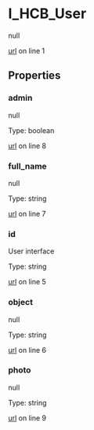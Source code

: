 # I_HCB_User

null 

[url](https://github.com/devramsean0/hcb.js/blob/4f7f06a/src/api_schemas/user.ts#L1) on line 1  

## Properties
### admin

null 

Type: boolean  

[url](https://github.com/devramsean0/hcb.js/blob/4f7f06a/src/api_schemas/user.ts#L8) on line 8  

### full_name

null 

Type: string  

[url](https://github.com/devramsean0/hcb.js/blob/4f7f06a/src/api_schemas/user.ts#L7) on line 7  

### id

User interface 

Type: string  

[url](https://github.com/devramsean0/hcb.js/blob/4f7f06a/src/api_schemas/user.ts#L5) on line 5  

### object

null 

Type: string  

[url](https://github.com/devramsean0/hcb.js/blob/4f7f06a/src/api_schemas/user.ts#L6) on line 6  

### photo

null 

Type: string  

[url](https://github.com/devramsean0/hcb.js/blob/4f7f06a/src/api_schemas/user.ts#L9) on line 9  
